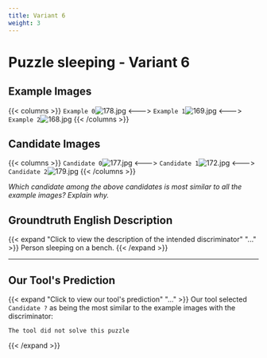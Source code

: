 ```yaml
---
title: Variant 6
weight: 3
---
```


# Puzzle sleeping - Variant 6

## Example Images
{{< columns >}}
`Example 0`![178.jpg](/natscene_data/images/178.jpg)
<--->
`Example 1`![169.jpg](/natscene_data/images/169.jpg)
<--->
`Example 2`![168.jpg](/natscene_data/images/168.jpg)
{{< /columns >}}

## Candidate Images
{{< columns >}}
`Candidate 0`![177.jpg](/natscene_data/images/177.jpg)
<--->
`Candidate 1`![172.jpg](/natscene_data/images/172.jpg)
<--->
`Candidate 2`![179.jpg](/natscene_data/images/179.jpg)
{{< /columns >}}

*Which candidate among the above candidates is most similar to all the example images? Explain why.*

## Groundtruth English Description

{{< expand "Click to view the description of the intended discriminator" "..." >}}
Person sleeping on a bench.
{{< /expand >}}

---



## Our Tool's Prediction

{{< expand "Click to view our tool's prediction" "..." >}}
Our tool selected `Candidate ?` as being the most similar to the example images with the discriminator:
```plaintext
The tool did not solve this puzzle
```
{{< /expand >}}
